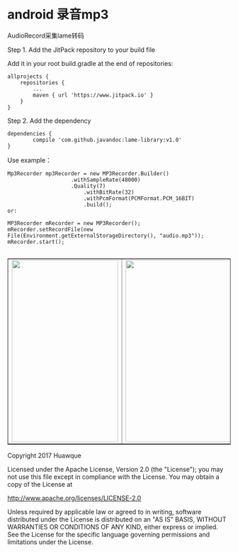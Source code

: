 <h1>android 录音mp3</h1>

<p>AudioRecord采集lame转码</p>

Step 1. Add the JitPack repository to your build file

Add it in your root build.gradle at the end of repositories:

	allprojects {
		repositories {
			...
			maven { url 'https://www.jitpack.io' }
		}
	}
Step 2. Add the dependency

	dependencies {
	        compile 'com.github.javandoc:lame-library:v1.0'
	}





Use example：
```
Mp3Recorder mp3Recorder = new MP3Recorder.Builder()
              		.withSampleRate(48000)
              		.Quality(7)
                        .withBitRate(32)
                        .withPcmFormat(PCMFormat.PCM_16BIT)
                        .build();
or:
 
MP3Recorder mRecorder = new MP3Recorder();
mRecorder.setRecordFile(new File(Environment.getExternalStorageDirectory(), "audio.mp3"));
mRecorder.start();
                        
```

<div align=center>

<table border="1">
  
  <tr>
   	<td><img width="240" height="410" src="https://github.com/javandoc/AndroidMp3Record_Lame/blob/master/resource/sample-MainActivity-11092017201224.png"/></td>
	<td><img width="240" height="410" src="https://github.com/javandoc/AndroidMp3Record_Lame/blob/master/resource/sample-MainActivity-11092017201231.png"/></td>
	<td><img width="150" height="260" src="https://github.com/javandoc/AndroidMp3Record_Lame/blob/master/resource/test.gif"/></td>
  </tr>
</table>
</div>










Copyright 2017 Huawque

   Licensed under the Apache License, Version 2.0 (the "License");
   you may not use this file except in compliance with the License.
   You may obtain a copy of the License at

   http://www.apache.org/licenses/LICENSE-2.0

   Unless required by applicable law or agreed to in writing, software
   distributed under the License is distributed on an "AS IS" BASIS,
   WITHOUT WARRANTIES OR CONDITIONS OF ANY KIND, either express or implied.
   See the License for the specific language governing permissions and
   limitations under the License.
